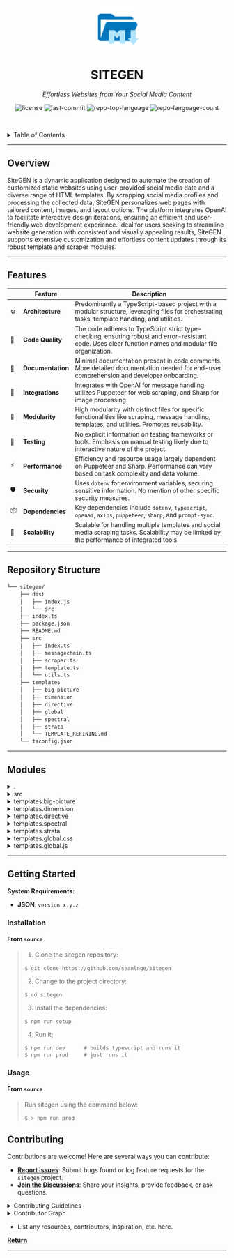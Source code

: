 <p align="center">
  <img src="https://raw.githubusercontent.com/PKief/vscode-material-icon-theme/ec559a9f6bfd399b82bb44393651661b08aaf7ba/icons/folder-markdown-open.svg" width="100" alt="project-logo">
</p>
<p align="center">
    <h1 align="center">SITEGEN</h1>
</p>
<p align="center">
    <em>Effortless Websites from Your Social Media Content</em>
</p>
<p align="center">
	<img src="https://img.shields.io/github/license/seanlnge/sitegen?style=default&logo=opensourceinitiative&logoColor=white&color=0080ff" alt="license">
	<img src="https://img.shields.io/github/last-commit/seanlnge/sitegen?style=default&logo=git&logoColor=white&color=0080ff" alt="last-commit">
	<img src="https://img.shields.io/github/languages/top/seanlnge/sitegen?style=default&color=0080ff" alt="repo-top-language">
	<img src="https://img.shields.io/github/languages/count/seanlnge/sitegen?style=default&color=0080ff" alt="repo-language-count">
<p>
<p align="center">
	<!-- default option, no dependency badges. -->
</p>

<br><!-- TABLE OF CONTENTS -->
<details>
  <summary>Table of Contents</summary><br>

- [ Overview](#-overview)
- [ Features](#-features)
- [ Repository Structure](#-repository-structure)
- [ Modules](#-modules)
- [ Getting Started](#-getting-started)
  - [ Installation](#-installation)
  - [ Usage](#-usage)
  - [ Tests](#-tests)
- [ Project Roadmap](#-project-roadmap)
- [ Contributing](#-contributing)
- [ License](#-license)
- [ Acknowledgments](#-acknowledgments)
</details>
<hr>

##  Overview

SiteGEN is a dynamic application designed to automate the creation of customized static websites using user-provided social media data and a diverse range of HTML templates. By scrapping social media profiles and processing the collected data, SiteGEN personalizes web pages with tailored content, images, and layout options. The platform integrates OpenAI to facilitate interactive design iterations, ensuring an efficient and user-friendly web development experience. Ideal for users seeking to streamline website generation with consistent and visually appealing results, SiteGEN supports extensive customization and effortless content updates through its robust template and scraper modules.

---

##  Features

|    | Feature         | Description                                                                                   |
|----|-----------------|-----------------------------------------------------------------------------------------------|
| ⚙️  | **Architecture**  | Predominantly a TypeScript-based project with a modular structure, leveraging files for orchestrating tasks, template handling, and utilities.|
| 🔩 | **Code Quality**  | The code adheres to TypeScript strict type-checking, ensuring robust and error-resistant code. Uses clear function names and modular file organization.|
| 📄 | **Documentation** | Minimal documentation present in code comments. More detailed documentation needed for end-user comprehension and developer onboarding.|
| 🔌 | **Integrations**  | Integrates with OpenAI for message handling, utilizes Puppeteer for web scraping, and Sharp for image processing.|
| 🧩 | **Modularity**    | High modularity with distinct files for specific functionalities like scraping, message handling, templates, and utilities. Promotes reusability.|
| 🧪 | **Testing**       | No explicit information on testing frameworks or tools. Emphasis on manual testing likely due to interactive nature of the project.|
| ⚡️  | **Performance**   | Efficiency and resource usage largely dependent on Puppeteer and Sharp. Performance can vary based on task complexity and data volume.|
| 🛡️ | **Security**      | Uses `dotenv` for environment variables, securing sensitive information. No mention of other specific security measures.|
| 📦 | **Dependencies**  | Key dependencies include `dotenv`, `typescript`, `openai`, `axios`, `puppeteer`, `sharp`, and `prompt-sync`.|
| 🚀 | **Scalability**   | Scalable for handling multiple templates and social media scraping tasks. Scalability may be limited by the performance of integrated tools.|

---

##  Repository Structure

```sh
└── sitegen/
    ├── dist
    │   ├── index.js
    │   └── src
    ├── index.ts
    ├── package.json
    ├── README.md
    ├── src
    │   ├── index.ts
    │   ├── messagechain.ts
    │   ├── scraper.ts
    │   ├── template.ts
    │   └── utils.ts
    ├── templates
    │   ├── big-picture
    │   ├── dimension
    │   ├── directive
    │   ├── global
    │   ├── spectral
    │   ├── strata
    │   └── TEMPLATE_REFINING.md
    └── tsconfig.json
```

---

##  Modules

<details closed><summary>.</summary>

| File                                                                           | Summary                                                                                                                                                                                                                                                                                                                                                               |
| ---                                                                            | ---                                                                                                                                                                                                                                                                                                                                                                   |
| [index.ts](https://github.com/seanlnge/sitegen/blob/master/index.ts)           | Facilitates the interactive setup and execution of the SiteGEN application, guiding users through input collection for social media handles, advanced settings, and template selection. Initiates the build process, manages error handling, and supports iterative website revisions, ensuring a streamlined user experience and efficient site generation workflow. |
| [package.json](https://github.com/seanlnge/sitegen/blob/master/package.json)   | Define essential project metadata, dependencies, and development scripts, facilitating project setup, dependency management, and development workflows for generating websites from Instagram templates.                                                                                                                                                              |
| [tsconfig.json](https://github.com/seanlnge/sitegen/blob/master/tsconfig.json) | Configure TypeScript compiler options to ensure compatibility with ES2016, enable CommonJS module generation, specify the output directory, and enforce strict type-checking rules. Facilitate importing CommonJS modules and maintain consistent casing in filenames while skipping library type checks for efficiency.                                              |

</details>

<details closed><summary>src</summary>

| File                                                                                   | Summary                                                                                                                                                                                                                                                                                                                                                                  |
| ---                                                                                    | ---                                                                                                                                                                                                                                                                                                                                                                      |
| [index.ts](https://github.com/seanlnge/sitegen/blob/master/src\index.ts)               | Orchestrates the end-to-end process of building a customized website by scraping social media data, selecting and modifying templates, and placing images. Automates site revisions based on client feedback, leveraging message chains and options for streamlined, efficient web development within the SiteGEN framework.                                             |
| [messagechain.ts](https://github.com/seanlnge/sitegen/blob/master/src\messagechain.ts) | Enhances multi-step chat interactions by integrating OpenAI for generating and managing message chains, enabling user, system, and assistant message additions, querying AI models, generating and describing images, and maintaining an optional log for debugging. Seamlessly integrates with the broader site generation architecture for dynamic content generation. |
| [scraper.ts](https://github.com/seanlnge/sitegen/blob/master/src\scraper.ts)           | Scraper functionality fetches and processes social media profiles and website screenshots using Puppeteer. It supports Instagram and Facebook scrapers to extract profile data and images. Additionally, it captures and slices webpage screenshots for various viewport sizes, enhancing content aggregation within the parent repositorys site generation framework.   |
| [template.ts](https://github.com/seanlnge/sitegen/blob/master/src\template.ts)         | Template management and generation are the core functions of this code, enabling the creation of customizable HTML and CSS builds based on predefined templates. It includes dynamic entry point handling, image management, and folder structure setup, facilitating the automated construction of website components within the repositorys broader architecture.      |
| [utils.ts](https://github.com/seanlnge/sitegen/blob/master/src\utils.ts)               | Utility functions facilitate JSON and XML parsing from strings, ensuring data extraction and validation within the repository. They provide essential support for asynchronous operations with a sleep function, enhancing the overall robustness and versatility of the site generation process in the parent repositorys architecture.                                 |

</details>

<details closed><summary>templates.big-picture</summary>

| File                                                                                               | Summary                                                                                                                                                                                                                                                                                                                                                                           |
| ---                                                                                                | ---                                                                                                                                                                                                                                                                                                                                                                               |
| [index.html](https://github.com/seanlnge/sitegen/blob/master/templates\big-picture\index.html)     | Highlighting a dynamic HTML template, this file facilitates the generation of customizable web pages within the big-picture theme. It incorporates placeholder elements for site-specific content, ensuring easy personalization and consistency across the website, forming an integral part of the repository's templating system for streamlined and flexible web development. |
| [sitegen.json](https://github.com/seanlnge/sitegen/blob/master/templates\big-picture\sitegen.json) | Define the structure and default root styles for the assets and theme of the big-picture template, ensuring consistency and visual coherence within the generated site from the sitegen repository.                                                                                                                                                                               |

</details>

<details closed><summary>templates.dimension</summary>

| File                                                                                             | Summary                                                                                                                                                                                                                                                                                                                                                |
| ---                                                                                              | ---                                                                                                                                                                                                                                                                                                                                                    |
| [index.html](https://github.com/seanlnge/sitegen/blob/master/templates\dimension\index.html)     | Defines a template for creating a customizable webpage with dynamic content placeholders. Structured to include a header, multiple sections, a contact form, and a footer, enabling unique site generation through variable substitution. Essential for generating consistent and adaptable website pages within the repositorys templating framework. |
| [sitegen.json](https://github.com/seanlnge/sitegen/blob/master/templates\dimension\sitegen.json) | Defines the projects asset structure and default styling for the dimension' template, specifying key JavaScript files and an image, alongside CSS variables for consistent theming. Enhances the extensibility and uniformity of the generated static site within the repository's broader template management system.                                 |

</details>

<details closed><summary>templates.directive</summary>

| File                                                                                             | Summary                                                                                                                                                                                                                                                                                                                                                                    |
| ---                                                                                              | ---                                                                                                                                                                                                                                                                                                                                                                        |
| [index.html](https://github.com/seanlnge/sitegen/blob/master/templates\directive\index.html)     | Serves as a comprehensive HTML template for generating a customizable, responsive webpage within the site generator architecture. Incorporates key sections including headers, main content, features, footer, and script integrations. Dynamically populated placeholders enable easy content customization, ensuring a flexible and consistent site building experience. |
| [sitegen.json](https://github.com/seanlnge/sitegen/blob/master/templates\directive\sitegen.json) | Defines the assets and default styling parameters for the directive template, contributing to the visual and structural consistency within the site generation framework of the repository. Enhances the reusability and customization of the template, aligning it with the overall architecture's templating system.                                                     |

</details>

<details closed><summary>templates.spectral</summary>

| File                                                                                            | Summary                                                                                                                                                                                                                                                                                                                |
| ---                                                                                             | ---                                                                                                                                                                                                                                                                                                                    |
| [index.html](https://github.com/seanlnge/sitegen/blob/master/templates\spectral\index.html)     | Serves as a customizable HTML template for a website, allowing users to dynamically insert content such as titles, images, and text through predefined placeholders. Integrates with the broader sitegen repositorys architecture by providing a framework for creating consistent and responsive web pages with ease. |
| [sitegen.json](https://github.com/seanlnge/sitegen/blob/master/templates\spectral\sitegen.json) | Defines the structure and theming parameters for the “spectral” template in the site generation process, detailing dependencies and default CSS variables to ensure consistent styling and functionality across generated web pages.                                                                                   |

</details>

<details closed><summary>templates.strata</summary>

| File                                                                                          | Summary                                                                                                                                                                                                                                                                                                                                 |
| ---                                                                                           | ---                                                                                                                                                                                                                                                                                                                                     |
| [index.html](https://github.com/seanlnge/sitegen/blob/master/templates\strata\index.html)     | Index.html` in the `strata` template directory serves as a customizable HTML skeleton for generating user-specific webpages. It integrates dynamic placeholders for titles, images, articles, and contact information, ensuring versatility and ease of content updates in line with the parent repositorys site generation objectives. |
| [sitegen.json](https://github.com/seanlnge/sitegen/blob/master/templates\strata\sitegen.json) | Define the structural composition and default styling parameters for the Strata template, specifying the paths of critical JavaScript and image assets, while setting foundational color properties for the template's visual theme within the parent repository's static site generation framework.                                    |

</details>

<details closed><summary>templates.global.css</summary>

| File                                                                                                                    | Summary                                                                                                                                                                                                                                                                                                                                                                                                                                                                                                                                                                                                                                                                                                                                                                                                                                                                                                                                                                                                                                                                                                                                                                                                                                                                                                                                                                                                                         |
| ---                                                                                                                     | ---                                                                                                                                                                                                                                                                                                                                                                                                                                                                                                                                                                                                                                                                                                                                                                                                                                                                                                                                                                                                                                                                                                                                                                                                                                                                                                                                                                                                                             |
| [fontawesome-all.min.css](https://github.com/seanlnge/sitegen/blob/master/templates\global\css\fontawesome-all.min.css) | The file `scraper.ts` within the `sitegen/src` directory is a pivotal component of the site generation (sitegen) repository. This repository is designed to automate the creation of static websites using various templates.### Main Purpose:-**Data Extraction:** The primary function of `scraper.ts` is to handle web scraping tasks. It extracts relevant data from specified web sources, which is crucial for populating the static sites generated by the system.### Critical Features:-**Content Aggregation:** This module collects data from multiple web pages, ensuring the generated sites are rich and up-to-date with dynamically sourced content.-**Integration with Templates:** The scraped data is intended to be fed into various templates available in the `templates` directory, supporting diverse site designs and layouts.-**Utility Support:** The scraper works seamlessly with other utility functions defined in `utils.ts` to ensure efficient data processing and error handling.Within the overall architecture, `scraper.ts` serves as the backbone for content gathering, making it an essential element of the site's generation process supported by the template and utility modules.---This summary provides a clear understanding of the role and functionality of the `scraper.ts` file in the context of the sitegen repository, without delving into specific code-related details. |

</details>

<details closed><summary>templates.global.js</summary>

| File                                                                                                               | Summary                                                                                                                                                                                                                                                                                                                                                                                                                                                                                                                                                                                                                                                                    |
| ---                                                                                                                | ---                                                                                                                                                                                                                                                                                                                                                                                                                                                                                                                                                                                                                                                                        |
| [breakpoints.min.js](https://github.com/seanlnge/sitegen/blob/master/templates\global\js\breakpoints.min.js)       | Enable dynamic responsiveness by defining and managing CSS breakpoints. Integrate seamless responsiveness into web applications through event listeners for resizing, orientation changes, and fullscreen changes, providing a foundation for adaptive design within the `global` template module.                                                                                                                                                                                                                                                                                                                                                                         |
| [browser.min.js](https://github.com/seanlnge/sitegen/blob/master/templates\global\js\browser.min.js)               | Identifies the users browser and device information, enabling the application to tailor functionality and interface according to different environments and capabilities. Automatically initializes upon loading, ensuring compatibility and optimized user experience across various web browsers and operating systems.                                                                                                                                                                                                                                                                                                                                                  |
| [jquery.min.js](https://github.com/seanlnge/sitegen/blob/master/templates\global\js\jquery.min.js)                 | SummaryThe file `templates/global/js/jquery.min.js` is a minified version of the jQuery library. Within the context of the `sitegen` repository, this file provides essential utility functions and DOM manipulation capabilities to the templates located under the `templates` directory. Specifically, the jQuery library facilitates the creation of dynamic, interactive web pages by offering simplified JavaScript operations. Its inclusion in the repository is critical for enhancing the functionality and user experience of the generated web templates, making it easier to handle events, perform animations, and manage asynchronous requests efficiently. |
| [jquery.poptrox.min.js](https://github.com/seanlnge/sitegen/blob/master/templates\global\js\jquery.poptrox.min.js) | Enhances pop-up functionality for image and media galleries within the global template section, integrating smooth overlay effects, navigation, and easy-close features to improve user interactivity and aesthetic appeal. Supports various media types including images, YouTube, Vimeo, SoundCloud, and AJAX content for a versatile user experience.                                                                                                                                                                                                                                                                                                                   |

</details>

---

##  Getting Started

**System Requirements:**

* **JSON**: `version x.y.z`

###  Installation

<h4>From <code>source</code></h4>

> 1. Clone the sitegen repository:
>
> ```console
> $ git clone https://github.com/seanlnge/sitegen
> ```
>
> 2. Change to the project directory:
> ```console
> $ cd sitegen
> ```
>
> 3. Install the dependencies:
> ```console
> $ npm run setup
> ```
> 4. Run it;
> ```console
> $ npm run dev      # builds typescript and runs it
> $ npm run prod     # just runs it
> ```

###  Usage

<h4>From <code>source</code></h4>

> Run sitegen using the command below:
> ```console
> $ > npm run prod
> ```

##  Contributing

Contributions are welcome! Here are several ways you can contribute:

- **[Report Issues](https://github.com/seanlnge/sitegen/issues)**: Submit bugs found or log feature requests for the `sitegen` project.
- **[Join the Discussions](https://github.com/seanlnge/sitegen/discussions)**: Share your insights, provide feedback, or ask questions.

<details closed>
<summary>Contributing Guidelines</summary>

1. **Fork the Repository**: Start by forking the project repository to your github account.
2. **Clone Locally**: Clone the forked repository to your local machine using a git client.
   ```sh
   git clone https://github.com/seanlnge/sitegen
   ```
3. **Create a New Branch**: Always work on a new branch, giving it a descriptive name.
   ```sh
   git checkout -b new-feature-x
   ```
4. **Make Your Changes**: Develop and test your changes locally.
5. **Commit Your Changes**: Commit with a clear message describing your updates.
   ```sh
   git commit -m 'Implemented new feature x.'
   ```
6. **Push to github**: Push the changes to your forked repository.
   ```sh
   git push origin new-feature-x
   ```
7. **Submit a Pull Request**: Create a PR against the original project repository. Clearly describe the changes and their motivations.
8. **Review**: Once your PR is reviewed and approved, it will be merged into the main branch. Congratulations on your contribution!
</details>

<details closed>
<summary>Contributor Graph</summary>
<br>
<p align="center">
   <a href="https://github.com{/seanlnge/sitegen/}graphs/contributors">
      <img src="https://contrib.rocks/image?repo=seanlnge/sitegen">
   </a>
</p>
</details>

- List any resources, contributors, inspiration, etc. here.

[**Return**](#-overview)

---
